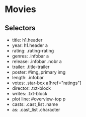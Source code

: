 # Movies

## Selectors

- title: h1.header
- year: h1.header a
- rating: .rating-rating
- genres: .infobar a
- release: .infobar .nobr a
- trailer: .title-trailer
- poster: #img_primary img
- length: .infobar
- votes: .star-box a[href="ratings"]
- director: .txt-block
- writes: .txt-block
- plot line: #overview-top p
- casts: .cast_list .name
- as: .cast_list .character